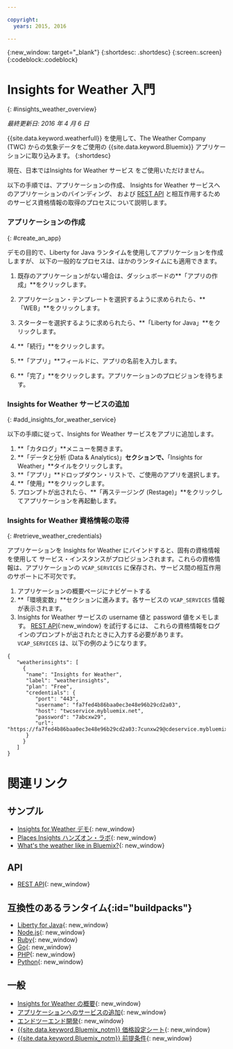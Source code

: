 ```yaml
---

copyright:
  years: 2015, 2016

---
```


{:new_window: target="_blank"}
{:shortdesc: .shortdesc}
{:screen:.screen}
{:codeblock:.codeblock}

# Insights for Weather 入門
{: #insights_weather_overview}

*最終更新日: 2016 年 4 月 6 日*

{{site.data.keyword.weatherfull}} を使用して、The Weather Company (TWC) からの気象データをご使用の {{site.data.keyword.Bluemix}} アプリケーションに取り込みます。
{:shortdesc}

現在、日本ではInsights for Weather サービス をご使用いただけません。

以下の手順では、アプリケーションの作成、
Insights for Weather サービスへのアプリケーションのバインディング、
および [REST API](https://twcservice.{APPDomain}/rest-api/) と相互作用するためのサービス資格情報の取得のプロセスについて説明します。

### アプリケーションの作成
{: #create_an_app}

デモの目的で、Liberty for Java ランタイムを使用してアプリケーションを作成しますが、
以下の一般的なプロセスは、ほかのランタイムにも適用できます。


1. 既存のアプリケーションがない場合は、ダッシュボードの**「アプリの作成」**をクリックします。
2. アプリケーション・テンプレートを選択するように求められたら、**「WEB」**をクリックします。
3. スターターを選択するように求められたら、**「Liberty for Java」**をクリックします。
4. **「続行」**をクリックします。

5. **「アプリ」**フィールドに、アプリの名前を入力します。
6. **「完了」**をクリックします。アプリケーションのプロビジョンを待ちます。

### Insights for Weather サービスの追加
{: #add_insights_for_weather_service}

以下の手順に従って、Insights for Weather サービスをアプリに追加します。
1. **「カタログ」**メニューを開きます。
2. **「データと分析 (Data & Analytics)」**セクションで、**「Insights for Weather」**タイルをクリックします。
3. **「アプリ」**ドロップダウン・リストで、ご使用のアプリを選択します。
4. **「使用」**をクリックします。
5. プロンプトが出されたら、**「再ステージング (Restage)」**をクリックしてアプリケーションを再起動します。

### Insights for Weather 資格情報の取得
{: #retrieve_weather_credentials}

アプリケーションを Insights for Weather にバインドすると、固有の資格情報を使用して
サービス・インスタンスがプロビジョンされます。これらの資格情報は、アプリケーションの
`VCAP_SERVICES` に保存され、サービス間の相互作用のサポートに不可欠です。

1. アプリケーションの概要ページにナビゲートする
2. **「環境変数」**セクションに進みます。各サービスの `VCAP_SERVICES` 情報が表示されます。
3. Insights for Weather サービスの username 値と password 値をメモします。
[REST API](https://twcservice.{APPDomain}/rest-api/){:new_window} を試行するには、
これらの資格情報をログインのプロンプトが出されたときに入力する必要があります。
`VCAP_SERVICES` は、以下の例のようになります。

```
{
   "weatherinsights": [
     {
      "name": "Insights for Weather",
      "label": "weatherinsights",
      "plan": "Free",
      "credentials": {
         "port": "443",
         "username": "fa7fed4b86baa0ec3e48e96b29cd2a03",
         "host": "twcservice.mybluemix.net",
         "password": "7abcxw29",
         "url": "https://fa7fed4b86baa0ec3e48e96b29cd2a03:7cunxw29@cdeservice.mybluemix.net"
      }
     }
   ]
}
```

# 関連リンク
## サンプル
* [Insights for Weather デモ](http://insights-for-weather-demo.mybluemix.net/){: new_window}
* [Places Insights ハンズオン・ラボ](https://github.com/IBM-Bluemix/places-insights-lab){: new_window}
* [What's the weather like in Bluemix?](https://developer.ibm.com/bluemix/2015/12/08/insights-weather-sample-overview){: new_window}

## API
* [REST API](https://twcservice.{APPDomain}/rest-api/){: new_window}

## 互換性のあるランタイム{:id="buildpacks"}
* [Liberty for Java](https://console.{DomainName}/docs/starters/liberty/index.html){: new_window}
* [Node.js](https://console.{DomainName}/docs/runtimes/nodejs/index.html){: new_window}
* [Ruby](https://console.{DomainName}/docs/runtimes/ruby/index.html){: new_window}
* [Go](https://console.{DomainName}/docs/runtimes/go/index.html){: new_window}
* [PHP](https://console.{DomainName}/docs/runtimes/php/index.html){: new_window}
* [Python](https://console.{DomainName}/docs/runtimes/python/index.html){: new_window}

## 一般
* [Insights for Weather の概要](https://console.{DomainName}/docs/services/Weather/weather_overview.html){: new_window}
* [アプリケーションへのサービスの追加](https://console.{DomainName}/docs/services/reqnsi.html#add_service){: new_window}
* [エンドツーエンド開発](https://console.{DomainName}/docs/cfapps/ee.html){: new_window}
* [{{site.data.keyword.Bluemix_notm}} 価格設定シート](https://console.{DomainName}/pricing/){: new_window}
* [{{site.data.keyword.Bluemix_notm}} 前提条件](https://developer.ibm.com/bluemix/support/#prereqs){: new_window}
